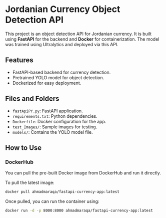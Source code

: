 # Jordanian Currency Object Detection API

This project is an object detection API for Jordanian currency. It is built using **FastAPI** for the backend and **Docker** for containerization. The model was trained using Ultralytics and deployed via this API.

## Features
- FastAPI-based backend for currency detection.
- Pretrained YOLO model for object detection.
- Dockerized for easy deployment.

## Files and Folders
- `fastApiPY.py`: FastAPI application.
- `requirements.txt`: Python dependencies.
- `Dockerfile`: Docker configuration for the app.
- `test_Images/`: Sample images for testing.
- `models/`: Contains the YOLO model file.


## How to Use

### DockerHub

You can pull the pre-built Docker image from DockerHub and run it directly. 

To pull the latest image:
```bash
docker pull ahmadmaraqa/fastapi-currency-app:latest
```
Once pulled, you can run the container using:
```bash
docker run -d -p 8000:8000 ahmadmaraqa/fastapi-currency-app:latest
```

